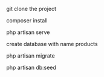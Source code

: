 git clone the project

composer install

php artisan serve

create database with name products

php artisan migrate

php artisan db:seed
